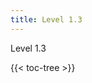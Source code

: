 ```yaml
---
title: Level 1.3
---
```


Level 1.3

<!-- spellchecker-disable -->

{{< toc-tree >}}

<!-- spellchecker-enable -->
